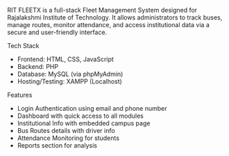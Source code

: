 RIT FLEETX is a full-stack Fleet Management System designed for Rajalakshmi Institute of Technology. It allows administrators to track buses, manage routes, monitor attendance, and access institutional data via a secure and user-friendly interface.

Tech Stack

- Frontend: HTML, CSS, JavaScript
- Backend: PHP
- Database: MySQL (via phpMyAdmin)
- Hosting/Testing: XAMPP (Localhost)

Features

- Login Authentication using email and phone number
- Dashboard with quick access to all modules
- Institutional Info with embedded campus page
- Bus Routes details with driver info
- Attendance Monitoring for students
- Reports section for analysis

